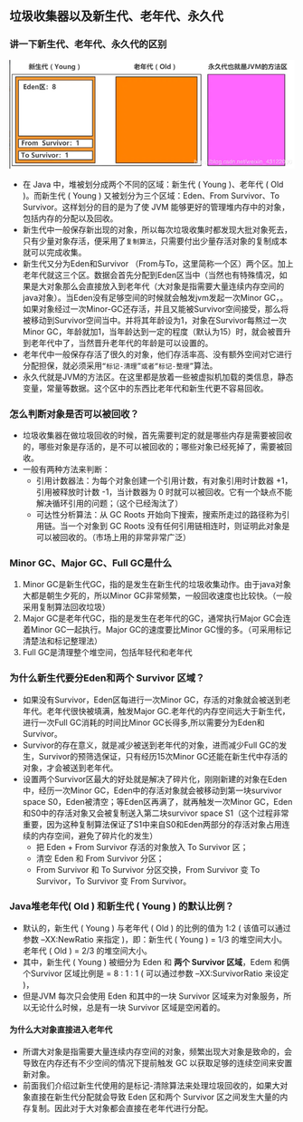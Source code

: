 ## 垃圾收集器以及新生代、老年代、永久代

### 讲一下新生代、老年代、永久代的区别



![image-20210308213045197](GC回收.assets/image-20210308213045197.png)



- 在 Java 中，堆被划分成两个不同的区域：新生代 ( Young )、老年代 ( Old )。而新生代 ( Young ) 又被划分为三个区域：Eden、From Survivor、To Survivor。这样划分的目的是为了使 JVM 能够更好的管理堆内存中的对象，包括内存的分配以及回收。
- 新生代中一般保存新出现的对象，所以每次垃圾收集时都发现大批对象死去，只有少量对象存活，便采用了`复制算法`，只需要付出少量存活对象的复制成本就可以完成收集。
- 新生代又分为Eden和Survivor （From与To，这里简称一个区）两个区。加上老年代就这三个区。数据会首先分配到Eden区当中（当然也有特殊情况，如果是大对象那么会直接放入到老年代（大对象是指需要大量连续内存空间的java对象）。当Eden没有足够空间的时候就会触发jvm发起一次Minor GC，。如果对象经过一次Minor-GC还存活，并且又能被Survivor空间接受，那么将被移动到Survivor空间当中。并将其年龄设为1，对象在Survivor每熬过一次Minor GC，年龄就加1，当年龄达到一定的程度（默认为15）时，就会被晋升到老年代中了，当然晋升老年代的年龄是可以设置的。
- 老年代中一般保存存活了很久的对象，他们存活率高、没有额外空间对它进行分配担保，就必须采用`“标记-清理”或者“标记-整理”`算法。
- 永久代就是JVM的方法区。在这里都是放着一些被虚拟机加载的类信息，静态变量，常量等数据。这个区中的东西比老年代和新生代更不容易回收。



### 怎么判断对象是否可以被回收？

- 垃圾收集器在做垃圾回收的时候，首先需要判定的就是哪些内存是需要被回收的，哪些对象是存活的，是不可以被回收的；哪些对象已经死掉了，需要被回收。
- 一般有两种方法来判断：
  - 引用计数器法：为每个对象创建一个引用计数，有对象引用时计数器 +1，引用被释放时计数 -1，当计数器为 0 时就可以被回收。它有一个缺点不能解决循环引用的问题；（这个已经淘汰了）
  - 可达性分析算法：从 GC Roots 开始向下搜索，搜索所走过的路径称为引用链。当一个对象到 GC Roots 没有任何引用链相连时，则证明此对象是可以被回收的。（市场上用的非常非常广泛）



### Minor GC、Major GC、Full GC是什么

1. Minor GC是新生代GC，指的是发生在新生代的垃圾收集动作。由于java对象大都是朝生夕死的，所以Minor GC非常频繁，一般回收速度也比较快。（一般采用复制算法回收垃圾）
2. Major GC是老年代GC，指的是发生在老年代的GC，通常执行Major GC会连着Minor GC一起执行。Major GC的速度要比Minor GC慢的多。（可采用标记清楚法和标记整理法）
3. Full GC是清理整个堆空间，包括年轻代和老年代



### 为什么新生代要分Eden和两个 Survivor 区域？

- 如果没有Survivor，Eden区每进行一次Minor GC，存活的对象就会被送到老年代。老年代很快被填满，触发Major GC.老年代的内存空间远大于新生代，进行一次Full GC消耗的时间比Minor GC长得多,所以需要分为Eden和Survivor。
- Survivor的存在意义，就是减少被送到老年代的对象，进而减少Full GC的发生，Survivor的预筛选保证，只有经历15次Minor GC还能在新生代中存活的对象，才会被送到老年代。
- 设置两个Survivor区最大的好处就是解决了碎片化，刚刚新建的对象在Eden中，经历一次Minor GC，Eden中的存活对象就会被移动到第一块survivor space S0，Eden被清空；等Eden区再满了，就再触发一次Minor GC，Eden和S0中的存活对象又会被复制送入第二块survivor space S1（这个过程非常重要，因为这种复制算法保证了S1中来自S0和Eden两部分的存活对象占用连续的内存空间，避免了碎片化的发生）
  - 把 Eden + From Survivor 存活的对象放入 To Survivor 区；
  - 清空 Eden 和 From Survivor 分区；
  - From Survivor 和 To Survivor 分区交换，From Survivor 变 To Survivor，To Survivor 变 From Survivor。



### Java堆老年代( Old ) 和新生代 ( Young ) 的默认比例？

- 默认的，新生代 ( Young ) 与老年代 ( Old ) 的比例的值为 1:2 ( 该值可以通过参数 –XX:NewRatio 来指定 )，即：新生代 ( Young ) = 1/3 的堆空间大小。老年代 ( Old ) = 2/3 的堆空间大小。
- 其中，新生代 ( Young ) 被细分为 Eden 和 **两个 Survivor 区域**，Edem 和俩个Survivor 区域比例是 = 8 : 1 : 1 ( 可以通过参数 –XX:SurvivorRatio 来设定 )，
- 但是JVM 每次只会使用 Eden 和其中的一块 Survivor 区域来为对象服务，所以无论什么时候，总是有一块 Survivor 区域是空闲着的。



#### 为什么大对象直接进入老年代

- 所谓大对象是指需要大量连续内存空间的对象，频繁出现大对象是致命的，会导致在内存还有不少空间的情况下提前触发 GC 以获取足够的连续空间来安置新对象。
- 前面我们介绍过新生代使用的是标记-清除算法来处理垃圾回收的，如果大对象直接在新生代分配就会导致 Eden 区和两个 Survivor 区之间发生大量的内存复制。因此对于大对象都会直接在老年代进行分配。

